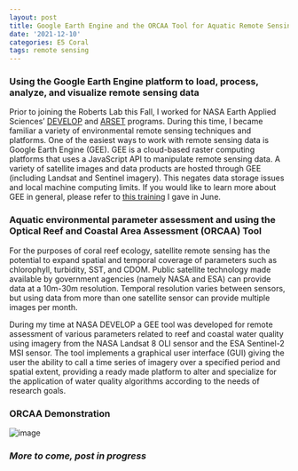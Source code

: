```yaml
---
layout: post
title: Google Earth Engine and the ORCAA Tool for Aquatic Remote Sensing of Environmental Parameters
date: '2021-12-10'
categories: E5 Coral
tags: remote sensing
---
```


### Using the Google Earth Engine platform to load, process, analyze, and visualize remote sensing data

Prior to joining the Roberts Lab this Fall, I worked for NASA Earth Applied Sciences’ [DEVELOP]( https://develop.larc.nasa.gov/) and [ARSET]( https://appliedsciences.nasa.gov/what-we-do/capacity-building/arset) programs. During this time, I became familiar a variety of environmental remote sensing techniques and platforms. One of the easiest ways to work with remote sensing data is Google Earth Engine (GEE). GEE is a cloud-based raster computing platforms that uses a JavaScript API to manipulate remote sensing data. A variety of satellite images and data products are hosted through GEE (including Landsat and Sentinel imagery). This negates data storage issues and local machine computing limits. If you would like to learn more about GEE in general, please refer to [this training]( https://appliedsciences.nasa.gov/join-mission/training/english/arset-using-google-earth-engine-land-monitoring-applications) I gave in June.

### Aquatic environmental parameter assessment and using the Optical Reef and Coastal Area Assessment (ORCAA) Tool

For the purposes of coral reef ecology, satellite remote sensing has the potential to expand spatial and temporal coverage of parameters such as chlorophyll, turbidity, SST, and CDOM. Public satellite technology made available by government agencies (namely NASA and ESA) can provide data at a 10m-30m resolution. Temporal resolution varies between sensors, but using data from more than one satellite sensor can provide multiple images per month.

During my time at NASA DEVELOP a GEE tool was developed for remote assessment of various parameters related to reef and coastal water quality using imagery from the NASA Landsat 8 OLI sensor and the ESA Sentinel-2 MSI sensor. The tool implements a graphical user interface (GUI) giving the user the ability to call a time series of imagery over a specified period and spatial extent, providing a ready made platform to alter and specialize for the application of water quality algorithms according to the needs of research goals.

### ORCAA Demonstration

![image](https://github.com/zbengt/zbengt.github.io/blob/master/assets/img/MooreaTestAreaPolygon.png)

### _More to come, post in progress_
